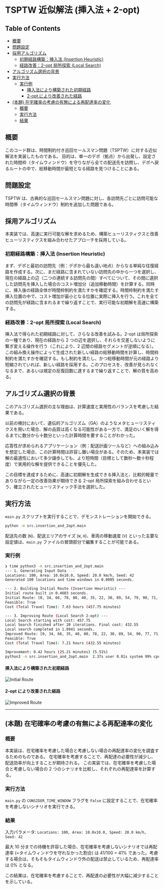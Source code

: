 # TSPTW 近似解法 (挿入法 + 2-opt)  <!-- omit in toc -->

## Table of Contents <!-- omit in toc -->

- [概要](#概要)
- [問題設定](#問題設定)
- [採用アルゴリズム](#採用アルゴリズム)
  - [初期経路構築：挿入法 (Insertion Heuristic)](#初期経路構築挿入法-insertion-heuristic)
  - [経路改善：2-opt 局所探索 (Local Search)](#経路改善2-opt-局所探索-local-search)
- [アルゴリズム選択の背景](#アルゴリズム選択の背景)
- [実行方法](#実行方法)
  - [実行例](#実行例)
    - [挿入法により構築された初期経路](#挿入法により構築された初期経路)
    - [2-opt により改善された経路](#2-opt-により改善された経路)
- [(本題) 在宅確率の考慮の有無による再配達率の変化](#本題-在宅確率の考慮の有無による再配達率の変化)
  - [概要](#概要-1)
  - [実行方法](#実行方法-1)
  - [結果](#結果)


## 概要

このコード群は、時間制約付き巡回セールスマン問題（TSPTW）に対する近似解法を実装したものである。
目的は、単一のデポ（拠点）から出発し、設定された時間枠（タイムウィンドウ）を守りながら全ての配送先を訪問し、デポへ戻るルートの中で、総移動時間が最短となる経路を見つけることにある。

## 問題設定

TSPTW は、古典的な巡回セールスマン問題に対し、各訪問先ごとに訪問可能な時間帯（タイムウィンドウ）制約を追加した問題である。

## 採用アルゴリズム

本実装では、高速に実行可能な解を求めるため、構築ヒューリスティクスと改善ヒューリスティクスを組み合わせたアプローチを採用している。

### 初期経路構築：挿入法 (Insertion Heuristic)

まず、デポと最初の訪問先（例：デポから最も遠い地点）からなる単純な往復経路を作成する。次に、まだ経路に含まれていない訪問先の中から一つを選択し、現在の経路上の辺（二つの連続する訪問先の間）すべてについて、その間に選択した訪問先を挿入した場合のコスト増加分（追加移動時間）を計算する。同時に、挿入後の経路全体が時間枠制約を満たすかを確認する。時間枠制約を満たす挿入位置の中で、コスト増加が最小となる位置に実際に挿入を行う。これを全ての訪問先が経路に含まれるまで繰り返すことで、実行可能な初期解を高速に構築する。

### 経路改善：2-opt 局所探索 (Local Search)

挿入法で得られた初期経路に対して、さらなる改善を試みる。2-opt は局所探索の一種であり、現在の経路から 2 つの辺を選択し、それらを交差しないように繋ぎ変える操作を行う（これにより、2 辺間の経路セグメントが逆順になる）。この組み換え操作によって生成された新しい経路の総移動時間を計算し、時間枠制約を満たすかを確認する。もし制約を満たし、かつ総移動時間が元の経路より短縮されていれば、新しい経路を採用する。このプロセスを、改善が見られなくなるまで、あるいは規定の反復回数に達するまで繰り返すことで、解の質を高める。

## アルゴリズム選択の背景

このアルゴリズム選択の主な理由は、計算速度と実用性のバランスを考慮した結果である。

以前の検討において、遺伝的アルゴリズム（GA）のようなメタヒューリスティクスを用いた場合、解の品質は高くなる可能性がある一方で、満足のいく解を得るまでに数分から十数分といった計算時間を要することがわかった。

応答性が求められるアプリケーション（例：配送計画ツールなど）への組み込みを想定した場合、この計算時間は許容し難い場合がある。そのため、本実装では解の最適性において多少譲歩しても、より短時間（目標として数秒～数十秒程度）で実用的な解を提供できることを優先した。

この目標を達成するために、高速に初期解を生成できる挿入法と、比較的軽量でありながら一定の改善効果が期待できる 2-opt 局所探索を組み合わせるという、確立されたヒューリスティック手法を選択した。

## 実行方法

`main.py` スクリプトを実行することで、デモンストレーションを開始できる。

```bash
python -m src.insertion_and_2opt.main
```

配送先の数 (`N`)、配送エリアのサイズ (`W`, `H`)、車両の移動速度 (`V`) といった主要な設定値は、`main.py` ファイルの冒頭部分で編集することが可能である。

### 実行例

```bash
❯ time python3 -m src.insertion_and_2opt.main
--- 1. Generating Input Data ---
Locations: 100, Area: 10.0x10.0, Speed: 20.0 km/h, Seed: 42
Generated 100 locations and time windows in 0.0005 seconds.

--- 2. Building Initial Route (Insertion Heuristic) ---
Initial route built in 0.4603 seconds.
Initial Route: [0, 34, 66, 78, 80, 40, 35, 22, 30, 89, 54, 79, 90, 71, 20, 62, 8, 3, 27, 18, 77, 25, 2, 59, 53, 84, 9, 6, 46, 81, 29, 82, 69, 51, 64, 36, 97, 72, 98, 55, 17, 42, 87, 74, 32, 28, 11, 31, 65, 16, 19, 15, 88, 83, 92, 13, 39, 76, 50, 100, 67, 58, 33, 91, 93, 1, 37, 86, 49, 44, 47, 61, 52, 38, 56, 94, 4, 10, 21, 70, 60, 41, 57, 5, 99, 12, 26, 43, 73, 96, 75, 48, 68, 95, 63, 24, 23, 7, 85, 14, 45, 0]
Feasible: True
Cost (Total Travel Time): 7.63 hours (457.75 minutes)

--- 3. Improving Route (Local Search 2-opt) ---
Local Search starting with cost: 457.75
Local Search finished after 20 iterations. Final cost: 432.55
Local search completed in 1.8941 seconds.
Improved Route: [0, 34, 66, 35, 40, 80, 78, 22, 30, 89, 54, 90, 77, 71, 79, 18, 27, 3, 8, 62, 20, 25, 2, 6, 9, 59, 53, 84, 46, 81, 29, 82, 69, 51, 64, 36, 97, 72, 98, 55, 17, 42, 87, 74, 32, 28, 16, 65, 11, 19, 15, 39, 88, 83, 92, 13, 31, 76, 100, 50, 58, 67, 33, 91, 93, 1, 37, 44, 49, 86, 47, 61, 52, 38, 56, 94, 4, 10, 21, 70, 60, 41, 57, 5, 99, 12, 26, 43, 73, 96, 75, 48, 68, 95, 63, 24, 23, 7, 85, 14, 45, 0]
Feasible: True
Cost (Total Travel Time): 7.21 hours (432.55 minutes)

Improvement: 0.42 hours (25.21 minutes) (5.51%)
python3 -m src.insertion_and_2opt.main  2.37s user 0.01s system 99% cpu 2.390 total
```

#### 挿入法により構築された初期経路

![Initial Route](./asset/initial_route.png)

#### 2-opt により改善された経路

![Improved Route](./asset/improved_route.png)

---

## (本題) 在宅確率の考慮の有無による再配達率の変化

### 概要

本実装は、在宅確率を考慮した場合と考慮しない場合の再配達率の変化を調査するためのものである。
在宅確率を考慮することで、再配達の必要性が減少し、配送効率が向上することが期待される。
この実装では、在宅確率を考慮した場合と考慮しない場合の 2 つのシナリオを比較し、それぞれの再配達率を計算する。

### 実行方法

`main.py` の `CONSIDER_TIME_WINDOW` フラグを `False` に設定することで、在宅確率を考慮しないシナリオを実行できる。

### 結果

入力パラメータ: `Locations: 100, Area: 10.0x10.0, Speed: 20.0 km/h, Seed: 42`

最大 10 分までの待機を許容した場合、在宅確率を考慮しないシナリオでは再配達率 (=タイムウィンドウを守れなかった割合) は 41/100 = 41% であった。考慮する場合は、そもそもタイムウィンドウ外の配送は禁止しているため、再配達率は 0% となる。

この結果は、在宅確率を考慮することで、再配達の必要性が大幅に減少することを示している。
